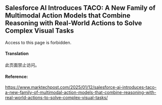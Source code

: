 ## Salesforce AI Introduces TACO: A New Family of Multimodal Action Models that Combine Reasoning with Real-World Actions to Solve Complex Visual Tasks

<document>Access to this page is forbidden.</document>

#### Translation 

<document>此页面禁止访问。</document>

#### Reference: 

https://www.marktechpost.com/2025/01/12/salesforce-ai-introduces-taco-a-new-family-of-multimodal-action-models-that-combine-reasoning-with-real-world-actions-to-solve-complex-visual-tasks/